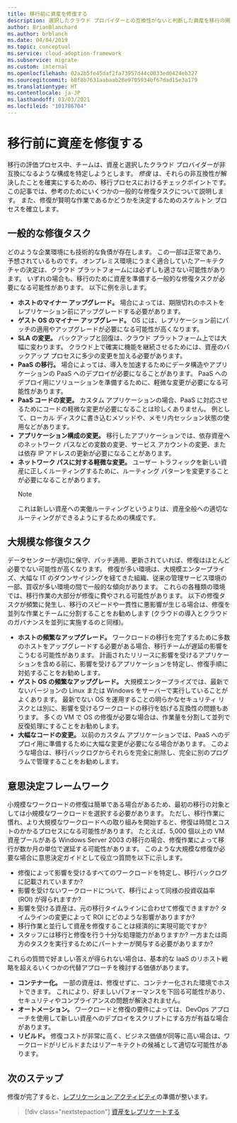 ```yaml
---
title: 移行前に資産を修復する
description: 選択したクラウド プロバイダーとの互換性がないと判断した資産を移行の開始前に修復する方法について説明します。
author: BrianBlanchard
ms.author: brblanch
ms.date: 04/04/2019
ms.topic: conceptual
ms.service: cloud-adoption-framework
ms.subservice: migrate
ms.custom: internal
ms.openlocfilehash: 02a2b5fe45daf2fa73957d44c0033ed0424eb327
ms.sourcegitcommit: b8f8b7631aabaab28e9705934bf67dad15e3a179
ms.translationtype: HT
ms.contentlocale: ja-JP
ms.lasthandoff: 03/03/2021
ms.locfileid: "101786704"
---
```

# <a name="remediate-assets-prior-to-migration"></a>移行前に資産を修復する

移行の評価プロセス中、チームは、資産と選択したクラウド プロバイダーが非互換になるような構成を特定しようとします。 *修復* は、それらの非互換性が解決したことを確実にするための、移行プロセスにおけるチェックポイントです。 この記事では、参考のためにいくつかの一般的な修復タスクについて説明します。 また、修復が賢明な作業であるかどうかを決定するためのスケルトン プロセスを確立します。

## <a name="common-remediation-tasks"></a>一般的な修復タスク

どのような企業環境にも技術的な負債が存在します。 この一部は正常であり、予想されているものです。 オンプレミス環境にうまく適合していたアーキテクチャの決定は、クラウド プラットフォームには必ずしも適さない可能性があります。 いずれの場合も、移行のために資産を準備する一般的な修復タスクが必要になる可能性があります。 以下に例を示します。

- **ホストのマイナー アップグレード。** 場合によっては、期限切れのホストをレプリケーション前にアップグレードする必要があります。
- **ゲスト OS のマイナー アップグレード。** OS には、レプリケーション前にパッチの適用やアップグレードが必要になる可能性が高くなります。
- **SLA の変更。** バックアップと回復は、クラウド プラットフォーム上では大幅に変わります。 クラウド上で確実に機能を継続させるためには、資産のバックアップ プロセスに多少の変更を加える必要があります。
- **PaaS の移行。** 場合によっては、導入を加速するためにデータ構造やアプリケーションの PaaS へのデプロイが必要になることがあります。 PaaS へのデプロイ用にソリューションを準備するために、軽微な変更が必要になる可能性があります。
- **PaaS コードの変更。** カスタム アプリケーションの場合、PaaS に対応させるためにコードの軽微な変更が必要になることは珍しくありません。 例として、ローカル ディスクに書き込むメソッドや、メモリ内セッション状態の使用などがあります。
- **アプリケーション構成の変更。** 移行したアプリケーションでは、依存資産へのネットワーク パスなどの変数の変更、サービス アカウントの変更、または依存 IP アドレスの更新が必要になることがあります。
- **ネットワーク パスに対する軽微な変更。** ユーザー トラフィックを新しい資産に正しくルーティングするために、ルーティング パターンを変更することが必要になることがあります。
    > [!NOTE]
    > これは新しい資産への実働ルーティングというよりは、資産全般への適切なルーティングができるようにするための構成です。

## <a name="large-scale-remediation-tasks"></a>大規模な修復タスク

データセンターが適切に保守、パッチ適用、更新されていれば、修復はほとんど必要でない可能性が高くなります。 修復が多い環境は、大規模エンタープライズ、大幅な IT のダウンサイジングを経てきた組織、従来の管理サービス環境の一部、買収が多い環境の間で一般的な傾向があります。 これらの各種類の環境では、移行作業の大部分が修復に費やされる可能性があります。 以下の修復タスクが頻繁に発生し、移行のスピードや一貫性に悪影響が生じる場合は、修復を並列な作業とチームに分割することをお勧めします (クラウドの導入とクラウドのガバナンスを並列に実施するのと同様)。

- **ホストの頻繁なアップグレード。** ワークロードの移行を完了するために多数のホストをアップグレードする必要がある場合、移行チームが遅延の影響をこうむる可能性があります。 計画されたリリースに影響を受けるアプリケーションを含める前に、影響を受けるアプリケーションを特定し、修復手順に対処することをお勧めします。
- **ゲスト OS の頻繁なアップグレード。** 大規模エンタープライズでは、最新でないバージョンの Linux または Windows をサーバーで実行していることがよくあります。 最新でない OS を運用することの明らかなセキュリティ リスクとは別に、影響を受けるワークロードの移行を妨げる互換性の問題もあります。 多くの VM で OS の修復が必要な場合は、作業量を分割して並列で反復処理にすることをお勧めします。
- **大幅なコードの変更。** 以前のカスタム アプリケーションでは、PaaS へのデプロイ用に準備するために大幅な変更が必要になる場合があります。 このような場合は、移行バックログからそれらを完全に削除し、完全に別のプログラムで管理することをお勧めします。

## <a name="decision-framework"></a>意思決定フレームワーク

小規模なワークロードの修復は簡単である場合があるため、最初の移行の対象としては小規模なワークロードを選択する必要があります。 ただし、移行作業に慣れ、より大規模なワークロードへの取り組みを開始すると、修復は時間とコストのかかるプロセスになる可能性があります。 たとえば、5,000 個以上の VM 資産プールがある Windows Server 2003 の移行の場合、修復作業によって移行が数か月の単位で遅延する可能性があります。 このような大規模な修復が必要な場合に意思決定ガイドとして役立つ質問を以下に示します。

- 修復によって影響を受けるすべてのワークロードを特定し、移行バックログに記載されていますか?
- 影響を受けないワークロードについて、移行によって同様の投資収益率 (ROI) が得られますか?
- 影響を受ける資産は、元の移行タイムラインに合わせて修復できますか? タイムラインの変更によって ROI にどのような影響がありますか?
- 移行作業と並行して資産を修復することは経済的に実現可能ですか?
- スタッフには移行と修復を行う十分な処理能力がありますか? 一方または両方のタスクを実行するためにパートナーが関与する必要がありますか?

これらの質問で好ましい答えが得られない場合は、基本的な IaaS のリホスト戦略を超えるいくつかの代替アプローチを検討する価値があります。

- **コンテナー化。** 一部の資産は、修復せずに、コンテナー化された環境でホストできます。 これにより、好ましいパフォーマンスを下回る可能性があり、セキュリティやコンプライアンスの問題が解決されません。
- **オートメーション。** ワークロードと修復の要件によっては、DevOps アプローチを使用して新しい資産へのデプロイをスクリプトにする方が有益な場合があります。
- **リビルド。** 修復コストが非常に高く、ビジネス価値が同等に高い場合は、ワークロードがリビルドまたはリアーキテクトの候補として適切な可能性があります。

## <a name="next-steps"></a>次のステップ

修復が完了すると、[レプリケーション アクティビティ](./replicate.md)の準備が整います。

> [!div class="nextstepaction"]
> [資産をレプリケートする](./replicate.md)
